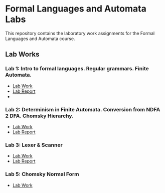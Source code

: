# Formal Languages and Automata Labs

This repository contains the laboratory work assignments for the Formal Languages and Automata course.

## Lab Works

### Lab 1: Intro to formal languages. Regular grammars. Finite Automata.
- [Lab Work](lab1/main.py)
- [Lab Report](lab1/report.md)
- 
### Lab 2: Determinism in Finite Automata. Conversion from NDFA 2 DFA. Chomsky Hierarchy.
- [Lab Work](lab2/main.py)
- [Lab Report](lab2/report.md)

### Lab 3: Lexer & Scanner
- [Lab Work](lab3/main.py)
- [Lab Report](lab3/report.md)

### Lab 5: Chomsky Normal Form
- [Lab Work](lab5/main.py)

